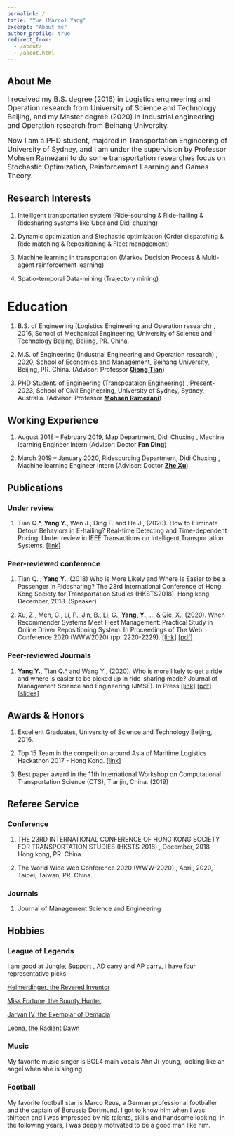 ```yaml
---
permalink: /
title: "Yue (Marco) Yang"
excerpt: "About me"
author_profile: true
redirect_from: 
  - /about/
  - /about.html
---
```


## About Me

<p><font size=3>I received my B.S. degree (2016) in Logistics engineering and Operation research from University of Science and Technology Beijing, and my Master degree (2020) in Industrial engineering and Operation research from Beihang University.</font></p>


<p><font size=3>Now I am a PHD student, majored in Transportation Engineering of University of Sydney, and I am under the supervision by Professor Mohsen Ramezani to do some transportation researches focus on Stochastic Optimization, Reinforcement Learning and Games Theory.</font></p>


## Research Interests


1. Intelligent transportation system (Ride-sourcing & Ride-hailing & Ridesharing systems like Uber and Didi chuxing)

2. Dynamic optimization and Stochastic optimization (Order dispatching & Ride matching & Repositioning & Fleet management)

3. Machine learning in transportation (Markov Decision Process & Multi-agent reinforcement learning)

4. Spatio-temporal Data-mining (Trajectory mining)

# Education

1. B.S. of Engineering (Logistics Engineering and Operation research) , 2016, School of Mechanical Engineering, University of Science and Technology Beijing, Beijing, PR. China.

2. M.S. of Engineering (Industrial Engineering and Operation research) , 2020, School of Economics and Management, Beihang University, Beijing, PR. China. (Advisor: Professor **[Qiong Tian](http://semen.buaa.edu.cn/Faculty/Behavior_and_Operation_Management/TIAN_Qiong/Profile.htm)**)

3. PHD Student. of Engineering (Transpoataion Engineering) , Present-2023, School of Civil Engineering, University of Sydney, Sydney, Australia. (Advisor: Professor **[Mohsen Ramezani](https://www.sydney.edu.au/engineering/about/our-people/academic-staff/mohsen-ramezani.html#collapseBio)**)

## Working Experience

1. August 2018 – February 2019, Map Department, Didi Chuxing , Machine learning Engineer Intern (Advisor: Doctor **Fan Ding**)

2. March 2019 – January 2020, Ridesourcing Department, Didi Chuxing , Machine learning Engineer Intern (Advisor: Doctor **[Zhe Xu](https://sites.google.com/site/zhexuutssjtu/)**)

## Publications

### Under review

1. Tian Q.*, **Yang Y.**, Wen J., Ding F. and He J., (2020). How to Eliminate Detour Behaviors in E-hailing? Real-time Detecting and Time-dependent Pricing. Under review in IEEE Transactions on Intelligent Transportation Systems. [\[link\]](https://arxiv.org/abs/1910.06949)

### Peer-reviewed conference

1. Tian Q. , **Yang Y.**, (2018) Who is More Likely and Where is Easier to be a Passenger in Ridesharing? The 23rd International Conference of Hong Kong Society for Transportation Studies (HKSTS2018). Hong kong, December, 2018. (Speaker)

2. Xu, Z., Men, C., Li, P., Jin, B., Li, G., **Yang, Y.**, ... & Qie, X., (2020). When Recommender Systems Meet Fleet Management: Practical Study in Online Driver Repositioning System. In Proceedings of The Web Conference 2020 (WWW2020) (pp. 2220-2229). [\[link\]](https://dl.acm.org/doi/abs/10.1145/3366423.3380287) [\[pdf\]](https://docs.qq.com/pdf/DUnd5WUdEV1dzQ09E)


### Peer-reviewed Journals

1. **Yang Y.**, Tian Q.* and Wang Y., (2020). Who is more likely to get a ride and where is easier to be picked up in ride-sharing mode? Journal of Management Science and Engineering (JMSE). In Press [\[link\]](https://www.sciencedirect.com/science/article/pii/S2096232020300445) [\[pdf\]](https://docs.qq.com/pdf/DUk94QlNpUWdmaWFY) [\[slides\]](https://docs.qq.com/slide/DUmZ0WGhhU01Ya1Bn)



## Awards & Honors

1. Excellent Graduates, University of Science and Technology Beijing, 2016.

2. Top 15 Team in the competition around Asia of Maritime Logistics Hackathon 2017 - Hong Kong. [\[link\]](http://semen.buaa.edu.cn/info/1375/13795.htm)

3. Best paper award in the 11th International Workshop on Computational Transportation Science (CTS), Tianjin, China. (2019)


## Referee Service

### Conference

1. THE 23RD INTERNATIONAL CONFERENCE OF HONG KONG SOCIETY FOR TRANSPORTATION STUDIES (HKSTS 2018) , December, 2018, Hong kong, PR. China.

2. The World Wide Web Conference 2020 (WWW-2020) , April, 2020, Taipei, Taiwan, PR. China.

### Journals

1. Journal of Management Science and Engineering

## Hobbies

### League of Legends

I am good at Jungle, Support , AD carry and AP carry, I have four representative picks:

[Heimerdinger, the Revered Inventor](https://na.leagueoflegends.com/en-us/champions/heimerdinger/)

[Miss Fortune, the Bounty Hunter](https://na.leagueoflegends.com/en-us/champions/miss-fortune/)

[Jarvan IV, the Exemplar of Demacia](https://na.leagueoflegends.com/en-us/champions/jarvan-iv/)

[Leona, the Radiant Dawn](https://na.leagueoflegends.com/en-us/champions/leona/)

### Music

My favorite music singer is BOL4 main vocals Ahn Ji-young, looking like an angel when she is singing.

### Football

My favorite football star is Marco Reus,  a German professional footballer and the captain of  Borussia Dortmund. I got to know him when I was thirteen and I was impressed by his talents, skills and handsome looking. In the following years, I was deeply motivated to be a good man like him.


